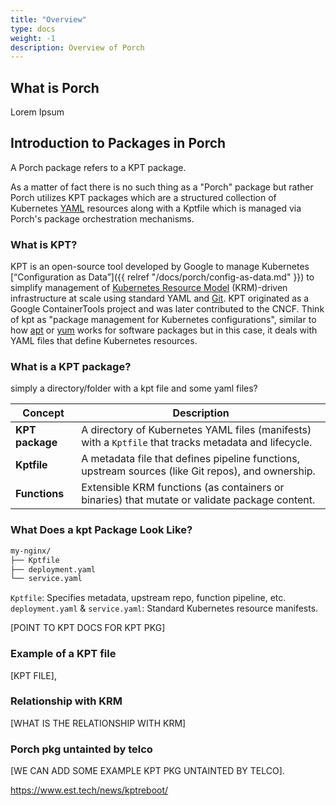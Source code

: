 ```yaml
---
title: "Overview"
type: docs
weight: -1
description: Overview of Porch
---
```


## What is Porch

Lorem Ipsum

## Introduction to Packages in Porch

A Porch package refers to a KPT package.

As a matter of fact there is no such thing as a "Porch" package but rather Porch utilizes KPT packages which are a structured collection of Kubernetes [YAML](https://en.wikipedia.org/wiki/YAML) resources along with a Kptfile which is managed via Porch's package orchestration mechanisms.

### What is KPT?

KPT is an open-source tool developed by Google to manage Kubernetes [“Configuration as Data”]({{ relref "/docs/porch/config-as-data.md" }}) to simplify management of [Kubernetes Resource Model](https://github.com/kubernetes/design-proposals-archive/blob/main/architecture/resource-management.md) (KRM)-driven infrastructure at scale using standard YAML and [Git](https://git-scm.com/). KPT originated as a Google ContainerTools project and was later contributed to the CNCF.
Think of kpt as "package management for Kubernetes configurations", similar to how [apt](https://en.wikipedia.org/wiki/APT_(software)) or [yum](https://en.wikipedia.org/wiki/Yum_(software)) works for software packages but in this case, it deals with YAML files that define Kubernetes resources.

### What is a KPT package?

simply a directory/folder with a kpt file and some yaml files?

| Concept           | Description                                                                                           |
| ----------------- | ----------------------------------------------------------------------------------------------------- |
| **KPT package**   | A directory of Kubernetes YAML files (manifests) with a `Kptfile` that tracks metadata and lifecycle. |
| **Kptfile**       | A metadata file that defines pipeline functions, upstream sources (like Git repos), and ownership.    |
| **Functions**     | Extensible KRM functions (as containers or binaries) that mutate or validate package content.         |

### What Does a kpt Package Look Like?

```bash
my-nginx/
├── Kptfile
├── deployment.yaml
└── service.yaml
```

`Kptfile`: Specifies metadata, upstream repo, function pipeline, etc.
`deployment.yaml` & `service.yaml`: Standard Kubernetes resource manifests.

[POINT TO KPT DOCS FOR KPT PKG]

### Example of a KPT file

[KPT FILE],

### Relationship with KRM

[WHAT IS THE RELATIONSHIP WITH KRM]

### Porch pkg untainted by telco

[WE CAN ADD SOME EXAMPLE KPT PKG UNTAINTED BY TELCO].

<https://www.est.tech/news/kptreboot/>
